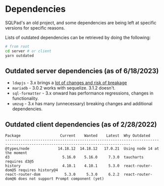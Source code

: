 # Dependencies

SQLPad's an old project, and some dependencies are being left at specific versions for specific reasons.

Lists of outdated dependencies can be retrieved by doing the following:

```sh
# from root
cd server # or client
yarn outdated
```

## Outdated server dependencies (as of 6/18/2023)

- `ldapjs` - 3.x brings a [lot of changes and risk of breakage](https://github.com/ldapjs/node-ldapjs/releases/tag/v3.0.0)
- `mariadb` - 3.0.2 works with sequelize. 3.1.2 doesn't.
- `sql-formatter` - 3.x onward has performance regressions, changes in functionality.
- `umzug` - 3.x has many (unnecessary) breaking changes and additional dependencies.

## Outdated client dependencies (as of 2/28/2022)

```
Package                  Current    Wanted    Latest  Why Outdated
-------------------------------------------------------------------------------------------------------------------------------
@types/node             14.18.12  14.18.12   17.0.21  Using node 14 at the moment
d3                        5.16.0    5.16.0     7.3.0  taucharts requires d3@5
history                   4.10.1    4.10.1     5.3.0  react-router-dom@5 requires history@4
react-router-dom           5.3.0     5.3.0     6.2.2  react-router-dom@6 does not support Prompt component (yet)
```
